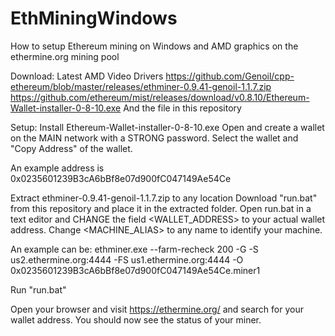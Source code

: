 # EthMiningWindows
How to setup Ethereum mining on Windows and AMD graphics on the ethermine.org mining pool

Download:
Latest AMD Video Drivers
https://github.com/Genoil/cpp-ethereum/blob/master/releases/ethminer-0.9.41-genoil-1.1.7.zip
https://github.com/ethereum/mist/releases/download/v0.8.10/Ethereum-Wallet-installer-0-8-10.exe
And the file in this repository

Setup:
Install Ethereum-Wallet-installer-0-8-10.exe
Open and create a wallet on the MAIN network with a STRONG password.
Select the wallet and "Copy Address" of the wallet.

An example address is 0x0235601239B3cA6bBf8e07d900fC047149Ae54Ce

Extract ethminer-0.9.41-genoil-1.1.7.zip to any location
Download "run.bat" from this repository and place it in the extracted folder.
Open run.bat in a text editor and CHANGE the field <WALLET_ADDRESS> to your actual wallet address.
Change <MACHINE_ALIAS> to any name to identify your machine.

An example can be:
ethminer.exe --farm-recheck 200 -G -S us2.ethermine.org:4444 -FS us1.ethermine.org:4444 -O 0x0235601239B3cA6bBf8e07d900fC047149Ae54Ce.miner1

Run "run.bat"

Open your browser and visit https://ethermine.org/ and search for your wallet address.
You should now see the status of your miner.

